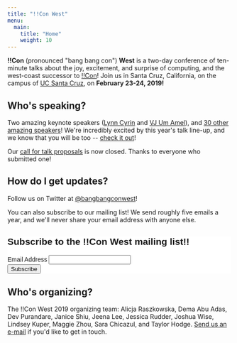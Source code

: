 ```yaml
---
title: "!!Con West"
menu:
  main:
    title: "Home"
    weight: 10
---
```


**!!Con** (pronounced "bang bang con") **West** is a two-day conference of ten-minute talks about the joy, excitement, and surprise of computing, and the west-coast successor to [!!Con](http://bangbangcon.com/)!  Join us in Santa Cruz, California, on the campus of [UC Santa Cruz](https://www.ucsc.edu/), on **February 23-24, 2019!**

## Who's speaking?

Two amazing keynote speakers (<a href='/speakers#lynn-cyrin'>Lynn Cyrin</a>
and <a href='/speakers#vj-um-amel'>VJ Um Amel</a>), and <a
href='/speakers'>30 other amazing speakers</a>!  We're incredibly excited by
this year's talk line-up, and we know that you will be too -- <a
href="/speakers">check it out</a>!

Our [call for talk proposals](/cfp/) is now closed.  Thanks to everyone who submitted one!

## How do I get updates?

Follow us on Twitter at [@bangbangconwest](https://twitter.com/bangbangconwest)!

You can also subscribe to our mailing list!  We send roughly five emails a year, and we'll never share your email address with anyone else.

<!-- Begin Mailchimp Signup Form -->
<link href="//cdn-images.mailchimp.com/embedcode/classic-10_7.css" rel="stylesheet" type="text/css">
<style type="text/css">
	#mc_embed_signup{background:#fff; clear:left; font:14px Helvetica,Arial,sans-serif; }
	/* Add your own Mailchimp form style overrides in your site stylesheet or in this style block.
	   We recommend moving this block and the preceding CSS link to the HEAD of your HTML file. */
</style>
<div id="mc_embed_signup">
<form action="https://bangbangcon.us19.list-manage.com/subscribe/post?u=00c2875b2973e3d496870d29f&amp;id=34dcab8a59" method="post" id="mc-embedded-subscribe-form" name="mc-embedded-subscribe-form" class="validate" target="_blank" novalidate>
    <div id="mc_embed_signup_scroll">
	<h2>Subscribe to the !!Con West mailing list!!</h2>
<div class="mc-field-group">
	<label for="mce-EMAIL">Email Address </label>
	<input type="email" value="" name="EMAIL" class="required email" id="mce-EMAIL">
</div>
	<div id="mce-responses" class="clear">
		<div class="response" id="mce-error-response" style="display:none"></div>
		<div class="response" id="mce-success-response" style="display:none"></div>
	</div>    <!-- real people should not fill this in and expect good things - do not remove this or risk form bot signups-->
    <div style="position: absolute; left: -5000px;" aria-hidden="true"><input type="text" name="b_00c2875b2973e3d496870d29f_34dcab8a59" tabindex="-1" value=""></div>
    <div class="clear"><input type="submit" value="Subscribe" name="subscribe" id="mc-embedded-subscribe" class="button"></div>
    </div>
</form>
</div>
<script type='text/javascript' src='//s3.amazonaws.com/downloads.mailchimp.com/js/mc-validate.js'></script><script type='text/javascript'>(function($) {window.fnames = new Array(); window.ftypes = new Array();fnames[0]='EMAIL';ftypes[0]='email';fnames[1]='FNAME';ftypes[1]='text';fnames[2]='LNAME';ftypes[2]='text';fnames[3]='ADDRESS';ftypes[3]='address';fnames[4]='PHONE';ftypes[4]='phone';fnames[5]='BIRTHDAY';ftypes[5]='birthday';}(jQuery));var $mcj = jQuery.noConflict(true);</script>
<!--End mc_embed_signup-->

## Who's organizing?

The !!Con West 2019 organizing team: Alicja Raszkowska, Dema Abu Adas, Dev Purandare, Janice Shiu, Jeena Lee, Jessica Rudder, Joshua Wise, Lindsey Kuper, Maggie Zhou, Sara Chicazul, and Taylor Hodge.
[Send us an e-mail](mailto:bangbangcon.west@gmail.com) if you'd like to get
in touch.

<!--
Add this once we have a good way for sponsors to get in touch.

## Who's sponsoring?

Interested in sponsoring !!Con West?  Get in touch!
-->
